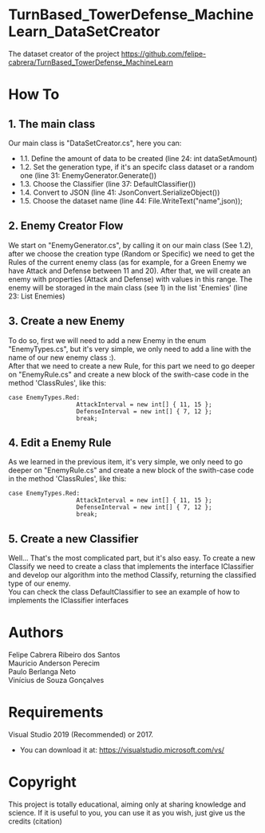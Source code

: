 # TurnBased_TowerDefense_MachineLearn_DataSetCreator  
The dataset creator of the project https://github.com/felipe-cabrera/TurnBased_TowerDefense_MachineLearn  

# How To  

## 1. The main class  
  Our main class is "DataSetCreator.cs", here you can:
  - 1.1. Define the amount of data to be created (line 24: int dataSetAmount)  
  - 1.2. Set the generation type, if it's an specifc class dataset or a random one (line 31: EnemyGenerator.Generate())  
  - 1.3. Choose the Classifier (line 37: DefaultClassifier())  
  - 1.4. Convert to JSON (line 41: JsonConvert.SerializeObject())  
  - 1.5. Choose the dataset name (line 44: File.WriteText("name",json));  
  
## 2. Enemy Creator Flow  
  We start on "EnemyGenerator.cs", by calling it on our main class (See 1.2), after we choose the creation type (Random or Specific) we need to get the Rules of the current enemy class (as for example, for a Green Enemy we have Attack and Defense between 11 and 20). After that, we will create an enemy with properties (Attack and Defense) with values in this range. The enemy will be storaged in the main class (see 1) in the list 'Enemies' (line 23: List<Enemy> Enemies)  
 
## 3. Create a new Enemy  
 To do so, first we will need to add a new Enemy in the enum "EnemyTypes.cs", but it's very simple, we only need to add a line with the name of our new enemy class :).  
 After that we need to create a new Rule, for this part we need to go deeper on "EnemyRule.cs" and create a new block of the swith-case code in the method 'ClassRules', like this:  
 ```  
 case EnemyTypes.Red:  
                    AttackInterval = new int[] { 11, 15 };  
                    DefenseInterval = new int[] { 7, 12 };  
                    break;  
```  
 
## 4. Edit a Enemy Rule
 As we learned in the previous item, it's very simple, we only need to go deeper on "EnemyRule.cs" and create a new block of the swith-case code in the method 'ClassRules', like this:  
 ```    
 case EnemyTypes.Red:  
                    AttackInterval = new int[] { 11, 15 };  
                    DefenseInterval = new int[] { 7, 12 };  
                    break;  
```  
 
 ## 5. Create a new Classifier  
  Well... That's the most complicated part, but it's also easy. To create a new Classify we need to create a class that implements the interface IClassifier and develop our algorithm into the method Classify, returning the classified type of our enemy.  
  You can check the class DefaultClassifier to see an example of how to implements the IClassifier interfaces  
  
# Authors
  Felipe Cabrera Ribeiro dos Santos  
  Mauricio Anderson Perecim  
  Paulo Berlanga Neto  
  Vinícius de Souza Gonçalves  
 
# Requirements  
  Visual Studio 2019 (Recommended) or 2017.  
  - You can download it at: https://visualstudio.microsoft.com/vs/

# Copyright  
 This project is totally educational, aiming only at sharing knowledge and science. If it is useful to you, you can use it as you wish, just give us the credits (citation)
